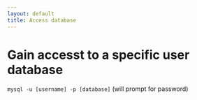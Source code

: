 ```yaml
---
layout: default
title: Access database
---
```


# Gain accesst to a specific user database

`mysql -u [username] -p [database]` (will prompt for password)
